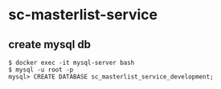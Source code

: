 # sc-masterlist-service

## create mysql db

```
$ docker exec -it mysql-server bash
$ mysql -u root -p
mysql> CREATE DATABASE sc_masterlist_service_development;
```
